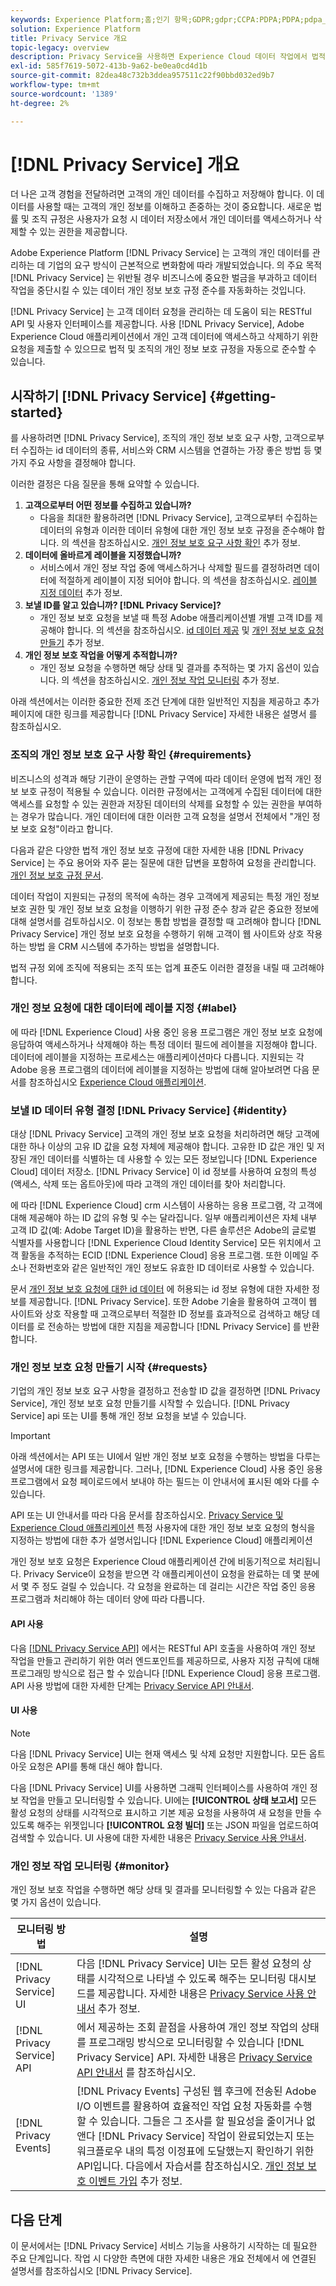 ```yaml
---
keywords: Experience Platform;홈;인기 항목;GDPR;gdpr;CCPA:PDPA;PDPA;pdpa_that;PDPA_THA;lgpd;LGPD;lgpd_bra;LGPD_BRA;
solution: Experience Platform
title: Privacy Service 개요
topic-legacy: overview
description: Privacy Service을 사용하면 Experience Cloud 데이터 작업에서 법적 개인 정보 보호 규정을 자동으로 준수할 수 있습니다.
exl-id: 585f7619-5072-413b-9a62-be0ea0cd4d1b
source-git-commit: 82dea48c732b3ddea957511c22f90bbd032ed9b7
workflow-type: tm+mt
source-wordcount: '1389'
ht-degree: 2%

---
```


# [!DNL Privacy Service] 개요

더 나은 고객 경험을 전달하려면 고객의 개인 데이터를 수집하고 저장해야 합니다. 이 데이터를 사용할 때는 고객의 개인 정보를 이해하고 존중하는 것이 중요합니다. 새로운 법률 및 조직 규정은 사용자가 요청 시 데이터 저장소에서 개인 데이터를 액세스하거나 삭제할 수 있는 권한을 제공합니다.

Adobe Experience Platform [!DNL Privacy Service] 는 고객의 개인 데이터를 관리하는 데 기업의 요구 방식이 근본적으로 변화함에 따라 개발되었습니다. 의 주요 목적 [!DNL Privacy Service] 는 위반될 경우 비즈니스에 중요한 벌금을 부과하고 데이터 작업을 중단시킬 수 있는 데이터 개인 정보 보호 규정 준수를 자동화하는 것입니다.

[!DNL Privacy Service] 는 고객 데이터 요청을 관리하는 데 도움이 되는 RESTful API 및 사용자 인터페이스를 제공합니다. 사용 [!DNL Privacy Service], Adobe Experience Cloud 애플리케이션에서 개인 고객 데이터에 액세스하고 삭제하기 위한 요청을 제출할 수 있으므로 법적 및 조직의 개인 정보 보호 규정을 자동으로 준수할 수 있습니다.

## 시작하기 [!DNL Privacy Service] {#getting-started}

를 사용하려면 [!DNL Privacy Service], 조직의 개인 정보 보호 요구 사항, 고객으로부터 수집하는 id 데이터의 종류, 서비스와 CRM 시스템을 연결하는 가장 좋은 방법 등 몇 가지 주요 사항을 결정해야 합니다.

이러한 결정은 다음 질문을 통해 요약할 수 있습니다.

1. **고객으로부터 어떤 정보를 수집하고 있습니까?**
   * 다음을 최대한 활용하려면 [!DNL Privacy Service], 고객으로부터 수집하는 데이터의 유형과 이러한 데이터 유형에 대한 개인 정보 보호 규정을 준수해야 합니다. 의 섹션을 참조하십시오. [개인 정보 보호 요구 사항 확인](#requirements) 추가 정보.
1. **데이터에 올바르게 레이블을 지정했습니까?**
   * 서비스에서 개인 정보 작업 중에 액세스하거나 삭제할 필드를 결정하려면 데이터에 적절하게 레이블이 지정 되어야 합니다. 의 섹션을 참조하십시오. [레이블 지정 데이터](#label) 추가 정보.
1. **보낼 ID를 알고 있습니까? [!DNL Privacy Service]?**
   * 개인 정보 보호 요청을 보낼 때 특정 Adobe 애플리케이션별 개별 고객 ID를 제공해야 합니다. 의 섹션을 참조하십시오. [id 데이터 제공](#identity)  및 [개인 정보 보호 요청 만들기](#requests) 추가 정보.
1. **개인 정보 보호 작업을 어떻게 추적합니까?**
   * 개인 정보 요청을 수행하면 해당 상태 및 결과를 추적하는 몇 가지 옵션이 있습니다. 의 섹션을 참조하십시오. [개인 정보 작업 모니터링](#monitor) 추가 정보.

아래 섹션에서는 이러한 중요한 전제 조건 단계에 대한 일반적인 지침을 제공하고 추가 페이지에 대한 링크를 제공합니다 [!DNL Privacy Service] 자세한 내용은 설명서 를 참조하십시오.

### 조직의 개인 정보 보호 요구 사항 확인 {#requirements}

비즈니스의 성격과 해당 기관이 운영하는 관할 구역에 따라 데이터 운영에 법적 개인 정보 보호 규정이 적용될 수 있습니다. 이러한 규정에서는 고객에게 수집된 데이터에 대한 액세스를 요청할 수 있는 권한과 저장된 데이터의 삭제를 요청할 수 있는 권한을 부여하는 경우가 많습니다. 개인 데이터에 대한 이러한 고객 요청을 설명서 전체에서 &quot;개인 정보 보호 요청&quot;이라고 합니다.

다음과 같은 다양한 법적 개인 정보 보호 규정에 대한 자세한 내용 [!DNL Privacy Service] 는 주요 용어와 자주 묻는 질문에 대한 답변을 포함하여 요청을 관리합니다. [개인 정보 보호 규정 문서](./regulations/overview.md).

데이터 작업이 지원되는 규정의 목적에 속하는 경우 고객에게 제공되는 특정 개인 정보 보호 권한 및 개인 정보 보호 요청을 이행하기 위한 규정 준수 창과 같은 중요한 정보에 대해 설명서를 검토하십시오. 이 정보는 통합 방법을 결정할 때 고려해야 합니다 [!DNL Privacy Service] 개인 정보 보호 요청을 수행하기 위해 고객이 웹 사이트와 상호 작용하는 방법 을 CRM 시스템에 추가하는 방법을 설명합니다.

법적 규정 외에 조직에 적용되는 조직 또는 업계 표준도 이러한 결정을 내릴 때 고려해야 합니다.

### 개인 정보 요청에 대한 데이터에 레이블 지정 {#label}

에 따라 [!DNL Experience Cloud] 사용 중인 응용 프로그램은 개인 정보 보호 요청에 응답하여 액세스하거나 삭제해야 하는 특정 데이터 필드에 레이블을 지정해야 합니다. 데이터에 레이블을 지정하는 프로세스는 애플리케이션마다 다릅니다. 지원되는 각 Adobe 응용 프로그램의 데이터에 레이블을 지정하는 방법에 대해 알아보려면 다음 문서를 참조하십시오 [Experience Cloud 애플리케이션](./experience-cloud-apps.md).

### 보낼 ID 데이터 유형 결정 [!DNL Privacy Service] {#identity}

대상 [!DNL Privacy Service] 고객의 개인 정보 보호 요청을 처리하려면 해당 고객에 대한 하나 이상의 고유 ID 값을 요청 자체에 제공해야 합니다. 고유한 ID 값은 개인 및 저장된 개인 데이터를 식별하는 데 사용할 수 있는 모든 정보입니다 [!DNL Experience Cloud] 데이터 저장소. [!DNL Privacy Service] 이 id 정보를 사용하여 요청의 특성(액세스, 삭제 또는 옵트아웃)에 따라 고객의 개인 데이터를 찾아 처리합니다.

에 따라 [!DNL Experience Cloud] crm 시스템이 사용하는 응용 프로그램, 각 고객에 대해 제공해야 하는 ID 값의 유형 및 수는 달라집니다. 일부 애플리케이션은 자체 내부 고객 ID 값(예: Adobe Target ID)을 활용하는 반면, 다른 솔루션은 Adobe의 글로벌 식별자를 사용합니다 [!DNL Experience Cloud Identity Service] 모든 위치에서 고객 활동을 추적하는 ECID [!DNL Experience Cloud] 응용 프로그램. 또한 이메일 주소나 전화번호와 같은 일반적인 개인 정보도 유효한 ID 데이터로 사용할 수 있습니다.

문서 [개인 정보 보호 요청에 대한 id 데이터](./identity-data.md) 에 허용되는 id 정보 유형에 대한 자세한 정보를 제공합니다. [!DNL Privacy Service]. 또한 Adobe 기술을 활용하여 고객이 웹 사이트와 상호 작용할 때 고객으로부터 적절한 ID 정보를 효과적으로 검색하고 해당 데이터를 로 전송하는 방법에 대한 지침을 제공합니다 [!DNL Privacy Service] 를 반환합니다.

### 개인 정보 보호 요청 만들기 시작 {#requests}

기업의 개인 정보 보호 요구 사항을 결정하고 전송할 ID 값을 결정하면 [!DNL Privacy Service], 개인 정보 보호 요청 만들기를 시작할 수 있습니다. [!DNL Privacy Service] api 또는 UI를 통해 개인 정보 요청을 보낼 수 있습니다.

>[!IMPORTANT]
>
>아래 섹션에서는 API 또는 UI에서 일반 개인 정보 보호 요청을 수행하는 방법을 다루는 설명서에 대한 링크를 제공합니다. 그러나, [!DNL Experience Cloud] 사용 중인 응용 프로그램에서 요청 페이로드에서 보내야 하는 필드는 이 안내서에 표시된 예와 다를 수 있습니다.
>
>API 또는 UI 안내서를 따라 다음 문서를 참조하십시오. [Privacy Service 및 Experience Cloud 애플리케이션](./experience-cloud-apps.md) 특정 사용자에 대한 개인 정보 보호 요청의 형식을 지정하는 방법에 대한 추가 설명서입니다 [!DNL Experience Cloud] 애플리케이션
>
>개인 정보 보호 요청은 Experience Cloud 애플리케이션 간에 비동기적으로 처리됩니다. Privacy Service이 요청을 받으면 각 애플리케이션이 요청을 완료하는 데 몇 분에서 몇 주 정도 걸릴 수 있습니다. 각 요청을 완료하는 데 걸리는 시간은 작업 중인 응용 프로그램과 처리해야 하는 데이터 양에 따라 다릅니다.

#### API 사용

다음 [[!DNL Privacy Service API]](https://www.adobe.io/experience-platform-apis/references/privacy-service/) 에서는 RESTful API 호출을 사용하여 개인 정보 작업을 만들고 관리하기 위한 여러 엔드포인트를 제공하므로, 사용자 지정 규칙에 대해 프로그래밍 방식으로 접근 할 수 있습니다 [!DNL Experience Cloud] 응용 프로그램. API 사용 방법에 대한 자세한 단계는 [Privacy Service API 안내서](api/overview.md).

#### UI 사용

>[!NOTE]
>
>다음 [!DNL Privacy Service] UI는 현재 액세스 및 삭제 요청만 지원합니다. 모든 옵트아웃 요청은 API를 통해 대신 해야 합니다.

다음 [!DNL Privacy Service] UI를 사용하면 그래픽 인터페이스를 사용하여 개인 정보 작업을 만들고 모니터링할 수 있습니다. UI에는 **[!UICONTROL 상태 보고서]** 모든 활성 요청의 상태를 시각적으로 표시하고 기본 제공 요청을 사용하여 새 요청을 만들 수 있도록 해주는 위젯입니다 **[!UICONTROL 요청 빌더]** 또는 JSON 파일을 업로드하여 검색할 수 있습니다. UI 사용에 대한 자세한 내용은 [Privacy Service 사용 안내서](ui/overview.md).

### 개인 정보 작업 모니터링 {#monitor}

개인 정보 보호 작업을 수행하면 해당 상태 및 결과를 모니터링할 수 있는 다음과 같은 몇 가지 옵션이 있습니다.

| 모니터링 방법 | 설명 |
| --- | --- |
| [!DNL Privacy Service] UI | 다음 [!DNL Privacy Service] UI는 모든 활성 요청의 상태를 시각적으로 나타낼 수 있도록 해주는 모니터링 대시보드를 제공합니다. 자세한 내용은 [Privacy Service 사용 안내서](ui/overview.md) 추가 정보. |
| [!DNL Privacy Service] API | 에서 제공하는 조회 끝점을 사용하여 개인 정보 작업의 상태를 프로그래밍 방식으로 모니터링할 수 있습니다 [!DNL Privacy Service] API. 자세한 내용은 [Privacy Service API 안내서](./api/overview.md) 를 참조하십시오. |
| [!DNL Privacy Events] | [!DNL Privacy Events] 구성된 웹 후크에 전송된 Adobe I/O 이벤트를 활용하여 효율적인 작업 요청 자동화를 수행할 수 있습니다. 그들은 그 조사를 할 필요성을 줄이거나 없앤다 [!DNL Privacy Service] 작업이 완료되었는지 또는 워크플로우 내의 특정 이정표에 도달했는지 확인하기 위한 API입니다. 다음에서 자습서를 참조하십시오. [개인 정보 보호 이벤트 가입](./privacy-events.md) 추가 정보. |

## 다음 단계

이 문서에서는 [!DNL Privacy Service] 서비스 기능을 사용하기 시작하는 데 필요한 주요 단계입니다. 작업 시 다양한 측면에 대한 자세한 내용은 개요 전체에서 에 연결된 설명서를 참조하십시오 [!DNL Privacy Service].
